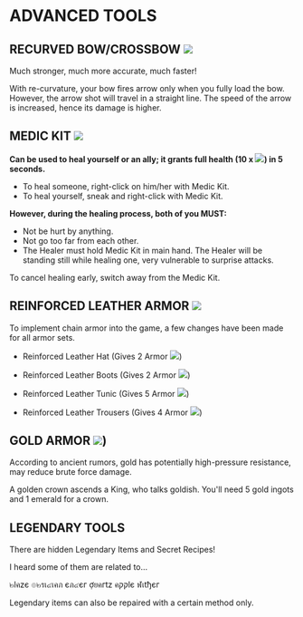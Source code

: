 # **ADVANCED TOOLS**


## **RECURVED BOW/CROSSBOW** ![](https://camo.githubusercontent.com/32e6591776e76076b91444f481e23dd354acdc7085451a0c4c0088125e2ae2ce/68747470733a2f2f692e696d6775722e636f6d2f3954656a6253632e706e67)

Much stronger, much more accurate, much faster!

With re-curvature, your bow fires arrow only when you fully load the bow.
However, the arrow shot will travel in a straight line.
The speed of the arrow is increased, hence its damage is higher.


## **MEDIC KIT** ![](https://camo.githubusercontent.com/060b510e1d2385347919893b325b8405e582e4c7a46a02514066c15bc68f8091/68747470733a2f2f692e696d6775722e636f6d2f685261616d47592e706e67)

**Can be used to heal yourself or an ally; it grants full health (10 x ![](https://camo.githubusercontent.com/d99cadf9c31239d32a47a40bf3eefa65e0dfa8bedbdf81a2281b70fb1e645525/68747470733a2f2f692e696d6775722e636f6d2f4d724d77386d422e706e67)​) in 5 seconds.**
* To heal someone, right-click on him/her with Medic Kit.
* To heal yourself, sneak and right-click with Medic Kit.

**However, during the healing process, both of you MUST:**

* Not be hurt by anything.
* Not go too far from each other.
* The Healer must hold Medic Kit in main hand.
The Healer will be standing still while healing one, very vulnerable to surprise attacks.

To cancel healing early, switch away from the Medic Kit.


## **REINFORCED LEATHER ARMOR** ![](https://camo.githubusercontent.com/fd50a904c80594b625d2f6c7e58774380d9623ccd21e4e21c9a9534f32c6bc76/68747470733a2f2f692e696d6775722e636f6d2f705930353268382e706e67)

To implement chain armor into the game, a few changes have been made for all armor sets.

* Reinforced Leather Hat (Gives 2 Armor ![](https://camo.githubusercontent.com/f28645590013fa37fcbb05075386c3dde04d86de51a98b4feb7da09424fe7475/68747470733a2f2f692e696d6775722e636f6d2f705072773972542e706e67))

* Reinforced Leather Boots (Gives 2 Armor ![](https://camo.githubusercontent.com/f28645590013fa37fcbb05075386c3dde04d86de51a98b4feb7da09424fe7475/68747470733a2f2f692e696d6775722e636f6d2f705072773972542e706e67))

* Reinforced Leather Tunic (Gives 5 Armor ![](https://camo.githubusercontent.com/f28645590013fa37fcbb05075386c3dde04d86de51a98b4feb7da09424fe7475/68747470733a2f2f692e696d6775722e636f6d2f705072773972542e706e67))

* Reinforced Leather Trousers (Gives 4 Armor ![](https://camo.githubusercontent.com/f28645590013fa37fcbb05075386c3dde04d86de51a98b4feb7da09424fe7475/68747470733a2f2f692e696d6775722e636f6d2f705072773972542e706e67))


## **GOLD ARMOR** ![](https://camo.githubusercontent.com/d07f981715e6115fad46150a63ea7551feeed02a508687312d2e0120630352a3/68747470733a2f2f692e696d6775722e636f6d2f3072764e7535312e706e67))

According to ancient rumors, gold has potentially high-pressure resistance, may reduce brute force damage.

A golden crown ascends a King, who talks goldish.
You'll need 5 gold ingots and 1 emerald for a crown.


## **LEGENDARY TOOLS**

There are hidden Legendary Items and Secret Recipes!

I heard some of them are related to...

๒lคzє ๏๒รเ๔เคภ єภ๔єг ợยคгtz คקקlє ฬเtђєг

Legendary items can also be repaired with a certain method only.